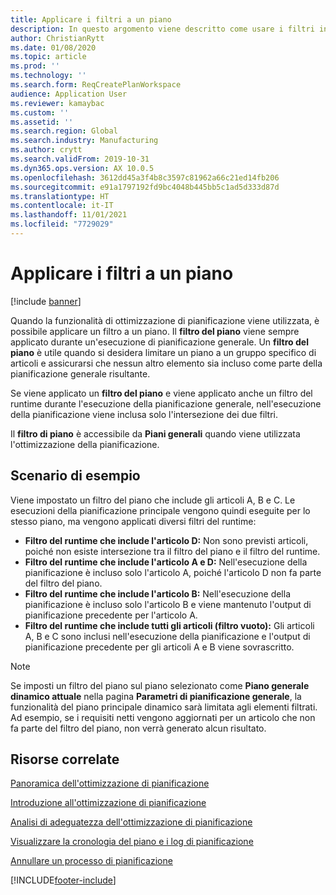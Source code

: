 ```yaml
---
title: Applicare i filtri a un piano
description: In questo argomento viene descritto come usare i filtri in un piano quando è utilizzata la funzionalità di ottimizzazione di pianificazione.
author: ChristianRytt
ms.date: 01/08/2020
ms.topic: article
ms.prod: ''
ms.technology: ''
ms.search.form: ReqCreatePlanWorkspace
audience: Application User
ms.reviewer: kamaybac
ms.custom: ''
ms.assetid: ''
ms.search.region: Global
ms.search.industry: Manufacturing
ms.author: crytt
ms.search.validFrom: 2019-10-31
ms.dyn365.ops.version: AX 10.0.5
ms.openlocfilehash: 3612dd45a3f4b8c3597c81962a66c21ed14fb206
ms.sourcegitcommit: e91a1797192fd9bc4048b445bb5c1ad5d333d87d
ms.translationtype: HT
ms.contentlocale: it-IT
ms.lasthandoff: 11/01/2021
ms.locfileid: "7729029"
---
```

# <a name="apply-filters-to-a-plan"></a>Applicare i filtri a un piano

[!include [banner](../../includes/banner.md)]

Quando la funzionalità di ottimizzazione di pianificazione viene utilizzata, è possibile applicare un filtro a un piano. Il **filtro del piano** viene sempre applicato durante un'esecuzione di pianificazione generale. Un **filtro del piano** è utile quando si desidera limitare un piano a un gruppo specifico di articoli e assicurarsi che nessun altro elemento sia incluso come parte della pianificazione generale risultante.

Se viene applicato un **filtro del piano** e viene applicato anche un filtro del runtime durante l'esecuzione della pianificazione generale, nell'esecuzione della pianificazione viene inclusa solo l'intersezione dei due filtri.

Il **filtro di piano** è accessibile da **Piani generali** quando viene utilizzata l'ottimizzazione della pianificazione.

## <a name="example-scenario"></a>Scenario di esempio

Viene impostato un filtro del piano che include gli articoli A, B e C. Le esecuzioni della pianificazione principale vengono quindi eseguite per lo stesso piano, ma vengono applicati diversi filtri del runtime:

- **Filtro del runtime che include l'articolo D:** Non sono previsti articoli, poiché non esiste intersezione tra il filtro del piano e il filtro del runtime.
- **Filtro del runtime che include l'articolo A e D:** Nell'esecuzione della pianificazione è incluso solo l'articolo A, poiché l'articolo D non fa parte del filtro del piano.
- **Filtro del runtime che include l'articolo B:** Nell'esecuzione della pianificazione è incluso solo l'articolo B e viene mantenuto l'output di pianificazione precedente per l'articolo A.
- **Filtro del runtime che include tutti gli articoli (filtro vuoto):** Gli articoli A, B e C sono inclusi nell'esecuzione della pianificazione e l'output di pianificazione precedente per gli articoli A e B viene sovrascritto.

> [!NOTE]
> Se imposti un filtro del piano sul piano selezionato come **Piano generale dinamico attuale** nella pagina **Parametri di pianificazione generale**, la funzionalità del piano principale dinamico sarà limitata agli elementi filtrati. Ad esempio, se i requisiti netti vengono aggiornati per un articolo che non fa parte del filtro del piano, non verrà generato alcun risultato.

## <a name="related-resources"></a>Risorse correlate

[Panoramica dell'ottimizzazione di pianificazione](planning-optimization-overview.md)

[Introduzione all'ottimizzazione di pianificazione](get-started.md)

[Analisi di adeguatezza dell'ottimizzazione di pianificazione](planning-optimization-fit-analysis.md)

[Visualizzare la cronologia del piano e i log di pianificazione](plan-history-logs.md)

[Annullare un processo di pianificazione](cancel-planning-job.md)


[!INCLUDE[footer-include](../../../includes/footer-banner.md)]
